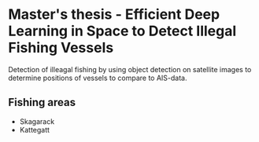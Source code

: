 # Master's thesis - Efficient Deep Learning in Space to Detect Illegal Fishing Vessels

Detection of illeagal fishing by using object detection on satellite images to determine positions of vessels to compare to AIS-data.

## Fishing areas
- Skagarack
- Kattegatt
